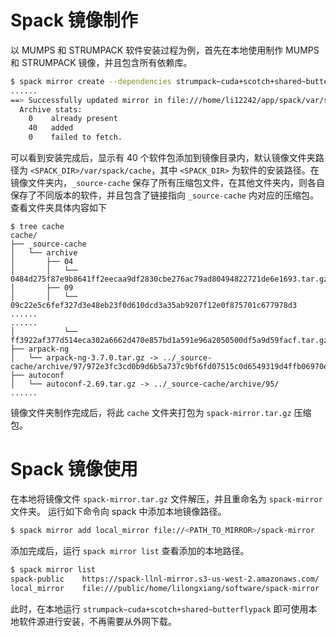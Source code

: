 # Spack 镜像制作

以 MUMPS 和 STRUMPACK 软件安装过程为例，首先在本地使用制作 MUMPS 和 STRUMPACK 镜像，并且包含所有依赖库。

```bash
$ spack mirror create --dependencies strumpack~cuda+scotch+shared~butterflypack mumps+metis+parmetis+scotch
......
==> Successfully updated mirror in file:///home/li12242/app/spack/var/spack/cache
  Archive stats:
    0    already present
    40   added
    0    failed to fetch.
```

可以看到安装完成后，显示有 40 个软件包添加到镜像目录内，默认镜像文件夹路径为 `<SPACK_DIR>/var/spack/cache`，其中 `<SPACK_DIR>` 为软件的安装路径。在镜像文件夹内，`_source-cache` 保存了所有压缩包文件，在其他文件夹内，则各自保存了不同版本的软件，并且包含了链接指向 `_source-cache` 内对应的压缩包。查看文件夹具体内容如下

```
$ tree cache
cache/
├── _source-cache
│   └── archive
│       ├── 04
│       │   └── 0484d275f87e9b8641ff2eecaa9df2830cbe276ac79ad80494822721de6e1693.tar.gz
│       ├── 09
│       │   └── 09c22e5c6fef327d3e48eb23f0d610dcd3a35ab9207f12e0f875701c677978d3
......
......
│           └── ff3922af377d514eca302a6662d470e857bd1a591e96a2050500df5a9d59facf.tar.gz
├── arpack-ng
│   └── arpack-ng-3.7.0.tar.gz -> ../_source-cache/archive/97/972e3fc3cd0b9d6b5a737c9bf6fd07515c0d6549319d4ffb06970e64fa3cc2d6.tar.gz
├── autoconf
│   └── autoconf-2.69.tar.gz -> ../_source-cache/archive/95/
......
```

镜像文件夹制作完成后，将此 `cache` 文件夹打包为 `spack-mirror.tar.gz` 压缩包。

# Spack 镜像使用

在本地将镜像文件 `spack-mirror.tar.gz` 文件解压，并且重命名为 `spack-mirror` 文件夹。
运行如下命令向 spack 中添加本地镜像路径。

```bash
$ spack mirror add local_mirror file://<PATH_TO_MIRROR>/spack-mirror
```

添加完成后，运行 `spack mirror list` 查看添加的本地路径。

```bash
$ spack mirror list
spack-public    https://spack-llnl-mirror.s3-us-west-2.amazonaws.com/
local_mirror    file:///public/home/lilongxiang/software/spack-mirror
```

此时，在本地运行 `strumpack~cuda+scotch+shared~butterflypack` 即可使用本地软件源进行安装，不再需要从外网下载。